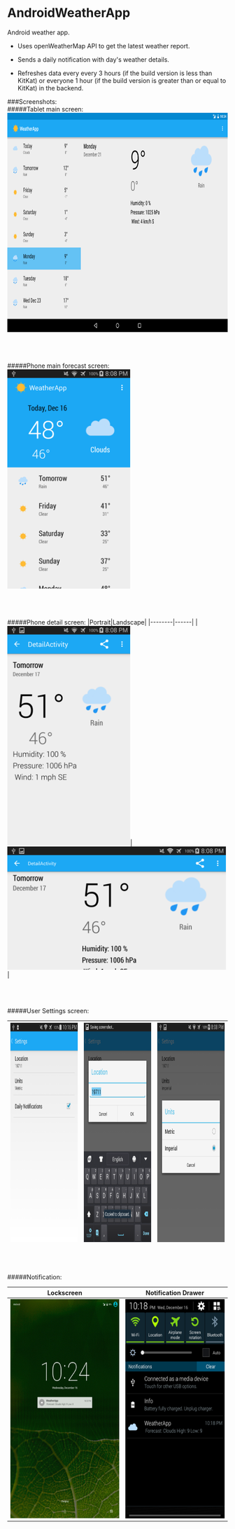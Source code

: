 # AndroidWeatherApp

Android weather app.

* Uses openWeatherMap API to get the latest weather report.

* Sends a daily notification with day's weather details.

* Refreshes data every every 3 hours (if the build version is less than KitKat) or everyone 1 hour (if the build version is greater than or equal to KitKat) in the backend.


###Screenshots:
<br/>
#####Tablet main screen:
<img src="https://github.com/navdeepsekhon/AndroidWeatherApp/blob/master/screenshots/tablet_mainscreen.png" height="500" alt="Android Weather App Tablet main screen"/>



<br/><br/><br/>
#####Phone main forecast screen:
<img src="https://github.com/navdeepsekhon/AndroidWeatherApp/blob/master/screenshots/phone_mainscreen.png" height="500" alt="Android Weather App Phone main forecast screen"/>



<br/><br/><br/>
#####Phone detail screen:
|Portrait|Landscape|
|--------|------|
|<img src="https://github.com/navdeepsekhon/AndroidWeatherApp/blob/master/screenshots/phone_detailscreen_portrait.png" height="500" alt="Android Weather App Phone detail screen portrait"/>|<img src="https://github.com/navdeepsekhon/AndroidWeatherApp/blob/master/screenshots/phone_detailscreen_landscape.png"  width="500" alt="Android Weather App Phone detail screen landscape"/>|



<br/><br/><br/>
#####User Settings screen:

|<img src="https://github.com/navdeepsekhon/AndroidWeatherApp/blob/master/screenshots/user_settings_screen.png" height="500" alt="Android Weather App User Settings screen"/>|<img src="https://github.com/navdeepsekhon/AndroidWeatherApp/blob/master/screenshots/user_setting_location.png" height="500" alt="Android Weather App User setting location"/>|<img src="https://github.com/navdeepsekhon/AndroidWeatherApp/blob/master/screenshots/user_setting_units.png" height="500" alt="Android Weather App User setting measurement units"/>|
|---|---|---|



<br/><br/><br/>
#####Notification:

|Lockscreen| Notification Drawer|
|----------|---------------------|
|<img src="https://github.com/navdeepsekhon/AndroidWeatherApp/blob/master/screenshots/lockscreen_notification.PNG" height="500" alt="Android Weather App Notification on the lockscreen"/>|<img src="https://github.com/navdeepsekhon/AndroidWeatherApp/blob/master/screenshots/notification.png" height="500" alt="Android Weather App Notification in the notification drawer"/>|
